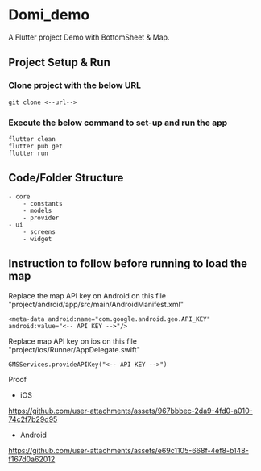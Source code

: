# Domi_demo

A Flutter project Demo with BottomSheet & Map.

## Project Setup & Run

### Clone project with the below URL

`git clone <--url-->`

### Execute the below command to set-up and run the app

```
flutter clean
flutter pub get
flutter run
```

## Code/Folder Structure

```
- core
    - constants
    - models
    - provider
- ui
    - screens
    - widget
```

## Instruction to follow before running to load the map

Replace the map API key on Android on this file "project/android/app/src/main/AndroidManifest.xml"

```
<meta-data android:name="com.google.android.geo.API_KEY"
android:value="<-- API KEY -->"/>
```

Replace map API key on ios on this file "project/ios/Runner/AppDelegate.swift"

```
GMSServices.provideAPIKey("<-- API KEY -->")
```

Proof 

- iOS

https://github.com/user-attachments/assets/967bbbec-2da9-4fd0-a010-74c2f7b29d95

- Android



https://github.com/user-attachments/assets/e69c1105-668f-4ef8-b148-f167d0a62012


